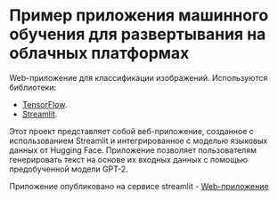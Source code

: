 # Пример приложения машинного обучения для развертывания на облачных платформах

Web-приложение для классификации изображений. Используются библиотеки:

- [TensorFlow](https://www.tensorflow.org/).
- [Streamlit](https://streamlit.io/).


Этот проект представляет собой веб-приложение, созданное с использованием Streamlit и интегрированное с моделью языковых данных от Hugging Face. Приложение позволяет пользователям генерировать текст на основе их входных данных с помощью предобученной модели GPT-2.

Приложение опубликовано на сервисе streamlit - [Web-приложение](https://homeworkgpt-awrggezkk9hf3pptz2auv9.streamlit.app/)
